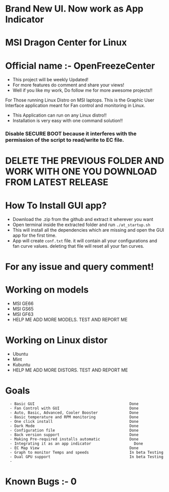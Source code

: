 # Brand New UI. Now work as App Indicator

# MSI Dragon Center for Linux
# Official name :- OpenFreezeCenter

- This project will be weekly Updated!
- For more features do comment and share your views!
- Well if you like my work, Do follow me for more awesome projects!!

For Those running Linux Distro on MSI laptops. This is the Graphic User Interface application meant for Fan control and monitoring in Linux.
- This Application can run on any Linux distro!!
- Installation is very easy with one command solution!!

### Disable SECURE BOOT because it interferes with the permission of the script to read/write to EC file.

# DELETE THE PREVIOUS FOLDER AND WORK WITH ONE YOU DOWNLOAD FROM LATEST RELEASE

# How To Install GUI app?
- Download the .zip from the github and extract it wherever you want
- Open terminal inside the extracted folder and run ```./at_startup.sh```
- This will install all the dependencies which are missing and open the GUI app for the first time.
- App will create ```conf.txt``` file. it will contain all your configurations and fan curve values. deleting that file will reset all your fan curves.

# For any issue and query comment!

# Working on models
- MSI GE66
- MSI GS65
- MSI GF63
- HELP ME ADD MORE MODELS. TEST AND REPORT ME

# Working on Linux distor
- Ubuntu
- Mint
- Kubuntu
- HELP ME ADD MORE DISTORS. TEST AND REPORT ME

# Goals
```
  - Basic GUI                                          Done
  - Fan Control with GUI                               Done
  - Auto, Basic, Advanced, Cooler Booster              Done
  - Basic temperature and RPM monitoring               Done
  - One click install                                  Done
  - Dark Mode                                          Done
  - Configuration file                                 Done
  - Back version support                               Done
  - Making Pre-required installs automatic             Done
  - Integrating it as an app indicator           	     Done
  - EC Map View                                        Done
  - Graph to monitor Temps and speeds                  In beta Testing
  - Dual GPU support                                   In beta Testing
  - 
```
# Known Bugs :- 0
